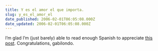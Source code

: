 ```yaml
---
title: Y es el amor el que importa.
slug: y_es_el_amor_el
date_published: 2006-02-01T06:05:08.000Z
date_updated: 2006-02-01T06:05:08.000Z
---
```


I’m glad I’m (just barely) able to read enough Spanish to appreciate [this post](http://www.nv30.com/mt/archives//diseno/_felices_y_juntos_.php). Congratulations, gabilondo.
